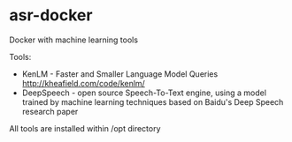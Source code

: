 # asr-docker

Docker with machine learning tools

Tools:
  - KenLM - Faster and Smaller Language Model Queries http://kheafield.com/code/kenlm/
  - DeepSpeech - open source Speech-To-Text engine, using a model trained by machine learning techniques based on Baidu's Deep Speech research paper

All tools are installed within /opt directory
